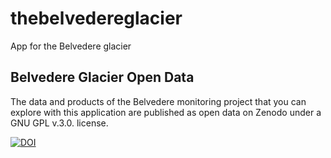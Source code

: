 # thebelvedereglacier
App for the Belvedere glacier

## Belvedere Glacier Open Data
The data and products of the Belvedere monitoring project that you can explore with this application are published as open data on Zenodo under a GNU GPL v.3.0. license.

[![DOI](https://zenodo.org/badge/DOI/10.5281/zenodo.10817029.svg)](https://doi.org/10.5281/zenodo.10817029)
